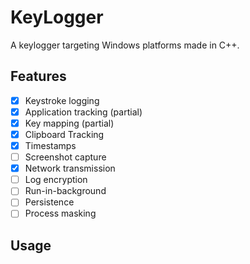 # KeyLogger
A keylogger targeting Windows platforms made in C++.
## Features
- [x] Keystroke logging
- [x] Application tracking (partial)
- [x] Key mapping (partial)
- [x] Clipboard Tracking
- [x] Timestamps
- [ ] Screenshot capture
- [x] Network transmission
- [ ] Log encryption
- [ ] Run-in-background
- [ ] Persistence
- [ ] Process masking
## Usage
